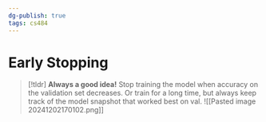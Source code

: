 ```yaml
---
dg-publish: true
tags: cs484
---
```

# Early Stopping
> [!tldr] **Always a good idea!**
> Stop training the model when accuracy on the validation set decreases.
> Or train for a long time, but always keep track of the model snapshot that worked best on val.
![[Pasted image 20241202170102.png]]

